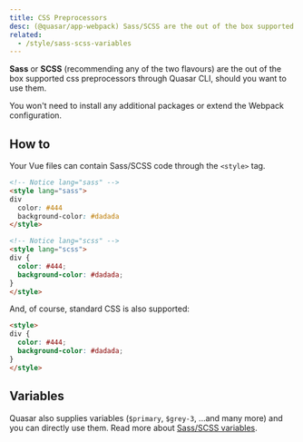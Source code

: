 ```yaml
---
title: CSS Preprocessors
desc: (@quasar/app-webpack) Sass/SCSS are the out of the box supported css preprocessors in Quasar
related:
  - /style/sass-scss-variables
---
```


**Sass** or **SCSS** (recommending any of the two flavours) are the out of the box supported css preprocessors through Quasar CLI, should you want to use them.

You won't need to install any additional packages or extend the Webpack configuration.

## How to
Your Vue files can contain Sass/SCSS code through the `<style>` tag.

```html
<!-- Notice lang="sass" -->
<style lang="sass">
div
  color: #444
  background-color: #dadada
</style>
```

```html
<!-- Notice lang="scss" -->
<style lang="scss">
div {
  color: #444;
  background-color: #dadada;
}
</style>
```

And, of course, standard CSS is also supported:

```html
<style>
div {
  color: #444;
  background-color: #dadada;
}
</style>
```

## Variables
Quasar also supplies variables (`$primary`, `$grey-3`, ...and many more) and you can directly use them. Read more about [Sass/SCSS variables](/style/sass-scss-variables).
